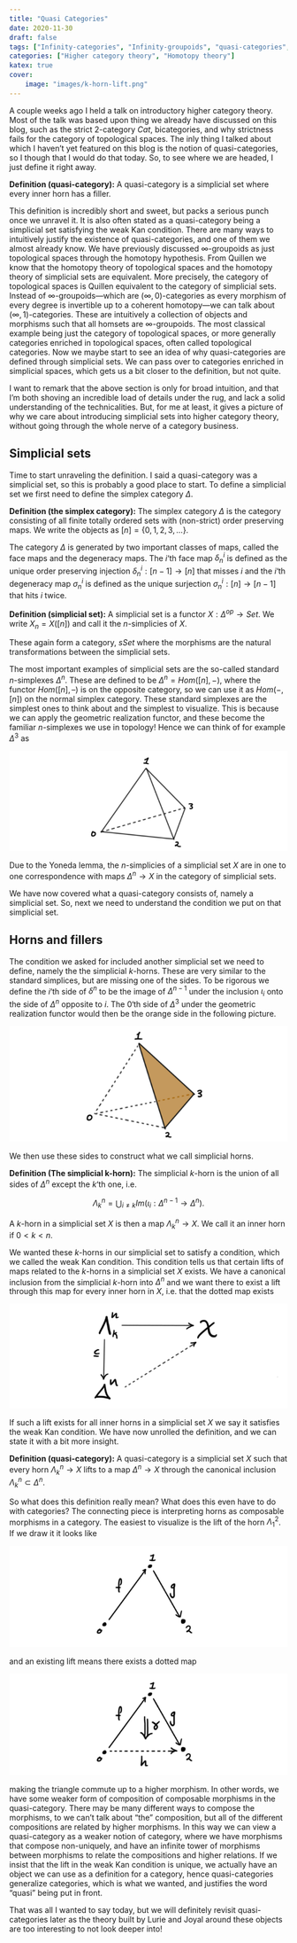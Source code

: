 ```yaml
---
title: "Quasi Categories"
date: 2020-11-30
draft: false
tags: ["Infinity-categories", "Infinity-groupoids", "quasi-categories", "Simplicial sets"]
categories: ["Higher category theory", "Homotopy theory"]
katex: true
cover:
    image: "images/k-horn-lift.png"
---
```


A couple weeks ago I held a talk on introductory higher category theory. Most of the talk was based upon thing we already have discussed on this blog, such as the strict $2$-category $Cat$, bicategories, and why strictness fails for the category of topological spaces. The inly thing I talked about which I haven’t yet featured on this blog is the notion of quasi-categories, so I though that I would do that today. So, to see where we are headed, I just define it right away.

**Definition (quasi-category):** A quasi-category is a simplicial set where every inner horn has a filler.

This definition is incredibly short and sweet, but packs a serious punch once we unravel it. It is also often stated as a quasi-category being a simplicial set satisfying the weak Kan condition. There are many ways to intuitively justify the existence of quasi-categories, and one of them we almost already know. We have previously discussed $\infty$-groupoids as just topological spaces through the homotopy hypothesis. From Quillen we know that the homotopy theory of topological spaces and the homotopy theory of simplicial sets are equivalent. More precisely, the category of topological spaces is Quillen equivalent to the category of simplicial sets. Instead of $\infty$-groupoids—which are $(\infty, 0)$-categories as every morphism of every degree is invertible up to a coherent homotopy—we can talk about $(\infty, 1)$-categories. These are intuitively a collection of objects and morphisms such that all homsets are $\infty$-groupoids. The most classical example being just the category of topological spaces, or more generally categories enriched in topological spaces, often called topological categories. Now we maybe start to see an idea of why quasi-categories are defined through simplicial sets. We can pass over to categories enriched in simplicial spaces, which gets us a bit closer to the definition, but not quite.

I want to remark that the above section is only for broad intuition, and that I’m both shoving an incredible load of details under the rug, and lack a solid understanding of the technicalities. But, for me at least, it gives a picture of why we care about introducing simplicial sets into higher category theory, without going through the whole nerve of a category business.

## Simplicial sets

Time to start unraveling the definition. I said a quasi-category was a simplicial set, so this is probably a good place to start. To define a simplicial set we first need to define the simplex category $\Delta$.

**Definition (the simplex category):** The simplex category $\Delta$ is the category consisting of all finite totally ordered sets with (non-strict) order preserving maps. We write the objects as $[n] = \{0,1,2,3, \ldots\}$.

The category $\Delta$ is generated by two important classes of maps, called the face maps and the degeneracy maps. The $i$‘th face map $\delta_n^i$ is defined as the unique order preserving injection $\delta_n^i: [n-1]\longrightarrow [n]$ that misses $i$ and the $i$‘th degeneracy map $\sigma_n^i$ is defined as the unique surjection $\sigma_n^i:[n]\longrightarrow [n-1]$ that hits $i$ twice.

**Definition (simplicial set):** A simplicial set is a functor $X: \Delta^{op} \longrightarrow Set$. We write $X_n = X([n])$ and call it the $n$-simplicies of $X$.

These again form a category, $sSet$ where the morphisms are the natural transformations between the simplicial sets.

The most important examples of simplicial sets are the so-called standard $n$-simplexes $\Delta^n$. These are defined to be $\Delta^n = Hom([n], -)$, where the functor $Hom([n], – )$ is on the opposite category, so we can use it as $Hom(-, [n])$ on the normal simplex category. These standard simplexes are the simplest ones to think about and the simplest to visualize. This is because we can apply the geometric realization functor, and these become the familiar $n$-simplexes we use in topology! Hence we can think of for example $\Delta^3$ as

![Error loading image](images/3-simplex.png)

Due to the Yoneda lemma, the $n$-simplicies of a simplicial set $X$ are in one to one correspondence with maps $\Delta^n \longrightarrow X$ in the category of simplicial sets.

We have now covered what a quasi-category consists of, namely a simplicial set. So, next we need to understand the condition we put on that simplicial set.

## Horns and fillers

The condition we asked for included another simplicial set we need to define, namely the the simplicial $k$-horns. These are very similar to the standard simplices, but are missing one of the sides. To be rigorous we define the $i$‘th side of $\delta^n$ to be the image of $\Delta^{n-1}$ under the inclusion $\iota_i$ onto the side of $\Delta^n$ opposite to $i$. The $0$‘th side of $\Delta^3$ under the geometric realization functor would then be the orange side in the following picture.

![Error loading image](images/0-side.png)

We then use these sides to construct what we call simplicial horns.

**Definition (The simplicial k-horn):** The simplicial $k$-horn is the union of all sides of $\Delta^n$ except the $k$‘th one, i.e. 

$$\Lambda_k^n = \bigcup_{i\neq k} Im(\iota_i:\Delta^{n-1}\longrightarrow \Delta^n). $$

A $k$-horn in a simplicial set $X$ is then a map $\Lambda_k^n \longrightarrow X$. We call it an inner horn if $0<k<n$.

We wanted these $k$-horns in our simplicial set to satisfy a condition, which we called the weak Kan condition. This condition tells us that certain lifts of maps related to the $k$-horns in a simplicial set $X$ exists. We have a canonical inclusion from the simplicial $k$-horn into $\Delta^n$ and we want there to exist a lift through this map for every inner horn in $X$, i.e. that the dotted map exists

![Error loading image](images/k-horn-lift.png)

If such a lift exists for all inner horns in a simplicial set $X$ we say it satisfies the weak Kan condition. We have now unrolled the definition, and we can state it with a bit more insight.

**Definition (quasi-category):** A quasi-category is a simplicial set $X$ such that every horn $\Lambda_k^n \longrightarrow X$ lifts to a map $\Delta^n\longrightarrow X$ through the canonical inclusion $\Lambda_k^n\subset \Delta^n$.

So what does this definition really mean? What does this even have to do with categories? The connecting piece is interpreting horns as composable morphisms in a category. The easiest to visualize is the lift of the horn $\Lambda_1^2$. If we draw it it looks like

![Error loading image](images/composition-1.png)

and an existing lift means there exists a dotted map

![Error loading image](images/composition-2.png)

making the triangle commute up to a higher morphism. In other words, we have some weaker form of composition of composable morphisms in the quasi-category. There may be many different ways to compose the morphisms, to we can’t talk about “the” composition, but all of the different compositions are related by higher morphisms. In this way we can view a quasi-category as a weaker notion of category, where we have morphisms that compose non-uniquely, and have an infinite tower of morphisms between morphisms to relate the compositions and higher relations. If we insist that the lift in the weak Kan condition is unique, we actually have an object we can use as a definition for a category, hence quasi-categories generalize categories, which is what we wanted, and justifies the word “quasi” being put in front.

That was all I wanted to say today, but we will definitely revisit quasi-categories later as the theory built by Lurie and Joyal around these objects are too interesting to not look deeper into!
